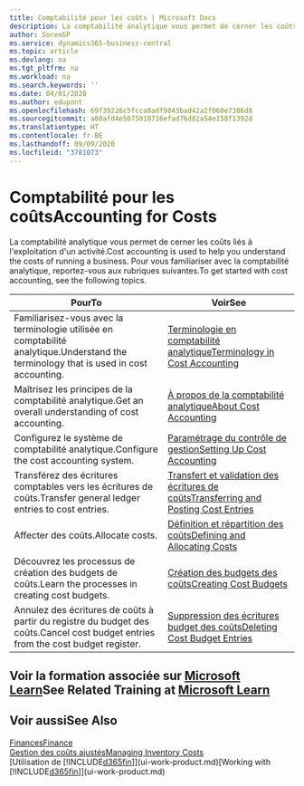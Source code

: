 ```yaml
---
title: Comptabilité pour les coûts | Microsoft Docs
description: La comptabilité analytique vous permet de cerner les coûts liés à l'exploitation d'un activié. Pour vous familiariser avec la comptabilité analytique, reportez-vous aux rubriques suivantes.
author: SorenGP
ms.service: dynamics365-business-central
ms.topic: article
ms.devlang: na
ms.tgt_pltfrm: na
ms.workload: na
ms.search.keywords: ''
ms.date: 04/01/2020
ms.author: edupont
ms.openlocfilehash: 69f39226c5fcca8adf9843bad42a2f060e7386d8
ms.sourcegitcommit: a80afd4e5075018716efad76d82a54e158f1392d
ms.translationtype: HT
ms.contentlocale: fr-BE
ms.lasthandoff: 09/09/2020
ms.locfileid: "3781073"
---
```

# <a name="accounting-for-costs"></a><span data-ttu-id="a1ce0-104">Comptabilité pour les coûts</span><span class="sxs-lookup"><span data-stu-id="a1ce0-104">Accounting for Costs</span></span>
<span data-ttu-id="a1ce0-105">La comptabilité analytique vous permet de cerner les coûts liés à l'exploitation d'un activité.</span><span class="sxs-lookup"><span data-stu-id="a1ce0-105">Cost accounting is used to help you understand the costs of running a business.</span></span> <span data-ttu-id="a1ce0-106">Pour vous familiariser avec la comptabilité analytique, reportez-vous aux rubriques suivantes.</span><span class="sxs-lookup"><span data-stu-id="a1ce0-106">To get started with cost accounting, see the following topics.</span></span>  

|<span data-ttu-id="a1ce0-107">Pour</span><span class="sxs-lookup"><span data-stu-id="a1ce0-107">To</span></span>|<span data-ttu-id="a1ce0-108">Voir</span><span class="sxs-lookup"><span data-stu-id="a1ce0-108">See</span></span>|  
|--------|---------|  
|<span data-ttu-id="a1ce0-109">Familiarisez-vous avec la terminologie utilisée en comptabilité analytique.</span><span class="sxs-lookup"><span data-stu-id="a1ce0-109">Understand the terminology that is used in cost accounting.</span></span>|[<span data-ttu-id="a1ce0-110">Terminologie en comptabilité analytique</span><span class="sxs-lookup"><span data-stu-id="a1ce0-110">Terminology in Cost Accounting</span></span>](finance-terminology-in-cost-accounting.md)|  
|<span data-ttu-id="a1ce0-111">Maîtrisez les principes de la comptabilité analytique.</span><span class="sxs-lookup"><span data-stu-id="a1ce0-111">Get an overall understanding of cost accounting.</span></span>|[<span data-ttu-id="a1ce0-112">À propos de la comptabilité analytique</span><span class="sxs-lookup"><span data-stu-id="a1ce0-112">About Cost Accounting</span></span>](finance-about-cost-accounting.md)|  
|<span data-ttu-id="a1ce0-113">Configurez le système de comptabilité analytique.</span><span class="sxs-lookup"><span data-stu-id="a1ce0-113">Configure the cost accounting system.</span></span>|[<span data-ttu-id="a1ce0-114">Paramétrage du contrôle de gestion</span><span class="sxs-lookup"><span data-stu-id="a1ce0-114">Setting Up Cost Accounting</span></span>](finance-set-up-cost-accounting.md)|  
|<span data-ttu-id="a1ce0-115">Transférez des écritures comptables vers les écritures de coûts.</span><span class="sxs-lookup"><span data-stu-id="a1ce0-115">Transfer general ledger entries to cost entries.</span></span>|[<span data-ttu-id="a1ce0-116">Transfert et validation des écritures de coûts</span><span class="sxs-lookup"><span data-stu-id="a1ce0-116">Transferring and Posting Cost Entries</span></span>](finance-transfer-and-post-cost-entries.md)|  
|<span data-ttu-id="a1ce0-117">Affecter des coûts.</span><span class="sxs-lookup"><span data-stu-id="a1ce0-117">Allocate costs.</span></span>|[<span data-ttu-id="a1ce0-118">Définition et répartition des coûts</span><span class="sxs-lookup"><span data-stu-id="a1ce0-118">Defining and Allocating Costs</span></span>](finance-define-and-allocate-costs.md)|  
|<span data-ttu-id="a1ce0-119">Découvrez les processus de création des budgets de coûts.</span><span class="sxs-lookup"><span data-stu-id="a1ce0-119">Learn the processes in creating cost budgets.</span></span>|[<span data-ttu-id="a1ce0-120">Création des budgets des coûts</span><span class="sxs-lookup"><span data-stu-id="a1ce0-120">Creating Cost Budgets</span></span>](finance-create-cost-budgets.md)|
|<span data-ttu-id="a1ce0-121">Annulez des écritures de coûts à partir du registre du budget des coûts.</span><span class="sxs-lookup"><span data-stu-id="a1ce0-121">Cancel cost budget entries from the cost budget register.</span></span>|[<span data-ttu-id="a1ce0-122">Suppression des écritures budget des coûts</span><span class="sxs-lookup"><span data-stu-id="a1ce0-122">Deleting Cost Budget Entries</span></span>](finance-how-to-delete-cost-budget-entries.md)|

## <a name="see-related-training-at-microsoft-learn"></a><span data-ttu-id="a1ce0-123">Voir la formation associée sur [Microsoft Learn](/learn/paths/use-cost-accounting-dynamics-365-business-central/)</span><span class="sxs-lookup"><span data-stu-id="a1ce0-123">See Related Training at [Microsoft Learn](/learn/paths/use-cost-accounting-dynamics-365-business-central/)</span></span>

## <a name="see-also"></a><span data-ttu-id="a1ce0-124">Voir aussi</span><span class="sxs-lookup"><span data-stu-id="a1ce0-124">See Also</span></span>  
[<span data-ttu-id="a1ce0-125">Finances</span><span class="sxs-lookup"><span data-stu-id="a1ce0-125">Finance</span></span>](finance.md)  
[<span data-ttu-id="a1ce0-126">Gestion des coûts ajustés</span><span class="sxs-lookup"><span data-stu-id="a1ce0-126">Managing Inventory Costs</span></span>](finance-manage-inventory-costs.md)  
<span data-ttu-id="a1ce0-127">[Utilisation de [!INCLUDE[d365fin](includes/d365fin_md.md)]](ui-work-product.md)</span><span class="sxs-lookup"><span data-stu-id="a1ce0-127">[Working with [!INCLUDE[d365fin](includes/d365fin_md.md)]](ui-work-product.md)</span></span>

